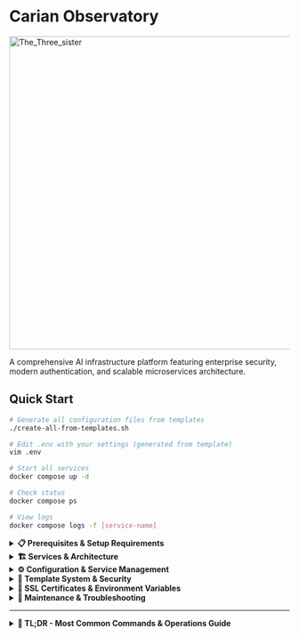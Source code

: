 # Carian Observatory

<img width="1000" height="563" alt="The_Three_sister" src="https://github.com/user-attachments/assets/5debed05-156c-4b42-a5e8-eade5546f593" />

A comprehensive AI infrastructure platform featuring enterprise security, modern authentication, and scalable microservices architecture.

## Quick Start

```bash
# Generate all configuration files from templates
./create-all-from-templates.sh

# Edit .env with your settings (generated from template)
vim .env

# Start all services
docker compose up -d

# Check status
docker compose ps

# View logs
docker compose logs -f [service-name]
```

<details>
<summary><strong>📋 Prerequisites & Setup Requirements</strong></summary>

Before deploying Carian Observatory, ensure you have:

### Essential Requirements
- **Docker Desktop** (macOS/Windows) or **Docker Engine** (Linux)
- **Docker Compose** v2.20+ (for modular include feature)
- **Git** (for cloning repository)
- **Basic terminal/command line** familiarity

**Platform Note**: This repository was designed with **macOS usage in mind**. Windows and Linux users may experience variations in certain setup steps (YMMV - Your Mileage May Vary).

### Security Management Options

Choose your preferred secret management approach:

#### Option A: **1Password CLI** (Recommended)
- 1Password account with CLI access
- Service Account or personal vault access
- Automatic secret injection and rotation

#### Option B: **Manual Configuration**
- Manual `.env` file management
- Direct API key configuration
- Good for personal deployments

#### Option C: **Alternative Tools**
- Other secret management solutions
- Custom environment variable handling

### Network Requirements
- Available ports: 80, 443 (nginx), 8080-8090 (services)
- Domain names or localhost setup
- SSL certificate access (self-signed or CA-issued)

</details>

<details>
<summary><strong>🏗️ Services & Architecture</strong></summary>

### Core Services
- **Open-WebUI**: AI chat interface at `https://webui.yourdomain.com`
- **Perplexica**: AI-powered search at `https://perplexica.yourdomain.com`
- **Authelia**: Authentication portal at `https://auth.yourdomain.com`
- **Homepage**: Unified dashboard at `https://homepage.yourdomain.com`
- **Glance**: Monitoring dashboard at `https://glance.yourdomain.com`
- **Grafana**: Observability platform at `https://monitoring.yourdomain.com`
- **Nginx**: Reverse proxy with SSL termination

### Architecture

```
services/
├── nginx/          # Reverse proxy and SSL termination
├── authelia/       # Authentication + Redis
├── open-webui/     # AI chat interface (production + canary)
├── perplexica/     # AI search (includes SearXNG)
├── homepage/       # Unified platform dashboard
├── glance/         # Monitoring dashboard with RSS feeds
├── monitoring/     # PGLA stack (Prometheus + Grafana + Loki + Alertmanager)
└── onepassword/    # 1Password Connect API for secure credential management
```

</details>

<details>
<summary><strong>⚙️ Configuration & Service Management</strong></summary>

### Enable/Disable Services
Edit `docker-compose.yml` and comment out unwanted services:
```yaml
include:
  - path: services/open-webui/docker-compose.yml
  # - path: services/monitoring/docker-compose.yml  # Disabled
```

### Canary Testing
Test latest Open-WebUI version without affecting production:
```yaml
include:
  - path: services/open-webui/docker-compose.canary.yml
```
Access at `http://localhost:8081`

</details>

<details>
<summary><strong>📝 Template System & Security</strong></summary>

Carian Observatory uses a secure template system that separates configuration templates (safe to commit) from generated files with real domains (gitignored for security).

### Structure
```
carian-observatory/
├── templates/              # Safe to commit - generic domains only
│   ├── .env.template       # Environment variables with placeholders
│   ├── services/           # Mirrors actual service structure
│   │   ├── homepage/
│   │   │   ├── configs/    # *.yaml.template files
│   │   │   └── scripts/    # *.sh.template files
│   │   ├── authelia/
│   │   ├── nginx/
│   │   └── [other-services]/
│   └── scripts/
│       └── infrastructure/ # System management script templates
├── services/               # Generated files (gitignored)
│   ├── homepage/
│   │   ├── configs/        # *.yaml files with real domains
│   │   └── scripts/        # *.sh files with real domains
│   └── [other-services]/
└── create-all-from-templates.sh  # Master generation script
```

### Usage

1. **Generate all files from templates:**
   ```bash
   ./create-all-from-templates.sh
   ```

2. **Edit templates (safe to commit):**
   ```bash
   # Edit any .template file in templates/ directory
   vim templates/services/homepage/configs/settings.yaml.template

   # Regenerate working files
   ./create-all-from-templates.sh
   ```

3. **Add new service templates:**
   ```bash
   # Create service template directory
   mkdir -p templates/services/newservice/{configs,scripts}

   # Add templates with yourdomain.com placeholders
   echo "domain: yourdomain.com" > templates/services/newservice/configs/config.yaml.template

   # Update master script to process new templates
   vim create-all-from-templates.sh
   ```

### Security Benefits
- ✅ **Zero domain exposure risk**: Only generic `yourdomain.com` in git history
- ✅ **Automatic gitignore**: Generated files are directory-level excluded
- ✅ **Template versioning**: Safe collaboration on configuration changes
- ✅ **1Password integration**: Handles encrypted environment variables seamlessly

### Template Variables
Templates support two processing modes:
- **Simple substitution**: `yourdomain.com` → your actual domain
- **Environment variables**: `${VARIABLE_NAME}` → value from `.env` file

### Complete Template Coverage

The template system now covers **ALL** scripts and configurations:

#### Script Templates (`templates/scripts/`)
- **Authentication** (6 scripts): Password management, 2FA setup, YubiKey configuration
- **Certificates** (4 scripts): SSL deployment, certificate migration, setup utilities
- **Infrastructure** (2 scripts): Host management, secret-enabled startup
- **Migration** (5 scripts): Portfolio migration, modular conversion, summary tools
- **OnePassword** (6 scripts): Connect API, OTC retrieval, certificate storage
- **Monitoring** (system monitoring scripts)
- **Root-level** (4 scripts): Repository sanitization, Authelia configuration

#### Service Templates (`templates/services/`)
- **Authelia**: Full authentication configuration
- **Nginx**: HTTPS reverse proxy configuration with all service domains
- **Homepage**: Unified dashboard configuration and startup scripts
- **Glance**: Monitoring dashboard configuration
- **Monitoring**: PGLA observability stack configuration

Total: **28 script templates** ensuring zero domain exposure (including infrastructure management)

</details>

<details>
<summary><strong>🔐 SSL Certificates & Environment Variables</strong></summary>

## SSL Certificates

Place certificates in `services/nginx/ssl/`:
- `webui.yourdomain.com.crt` + `.key`
- `perplexica.yourdomain.com.crt` + `.key`
- `auth.yourdomain.com.crt` + `.key`

**Note**: Simplified domain names are used for local networks (no machine ID suffix).

Generate self-signed certificates:
```bash
openssl req -x509 -newkey rsa:2048 -keyout domain.key -out domain.crt -days 365 -nodes
```

## Environment Variables

Key variables in `.env`:
- `AUTHELIA_SESSION_SECRET` - 32-character hex string
- `AUTHELIA_STORAGE_ENCRYPTION_KEY` - 32-character hex string
- `OPENAI_API_KEY` - OpenAI API access
- `CLAUDE_API_KEY` - Anthropic Claude access

</details>

<details>
<summary><strong>🔧 Maintenance & Troubleshooting</strong></summary>

## Maintenance

```bash
# Stop all services
docker compose down

# Update services
docker compose pull
docker compose up -d

# Clean up
docker system prune -a
```

## Troubleshooting

Check service logs:
```bash
docker compose logs nginx
docker compose logs authelia
docker compose logs open-webui
```

Reset Authelia database:
```bash
rm services/auth/data/db.sqlite3
docker compose restart authelia
```

## Production Data

**IMPORTANT**: The Open-WebUI production volume `open-webui-fw_open-webui` contains all user data and must be preserved. It's referenced as an external volume and won't be deleted by Docker Compose operations.

</details>

---

<details>
<summary><strong>🚀 TL;DR - Most Common Commands & Operations Guide</strong></summary>

# TL;DR - Most Common Commands

Quick reference for daily operations. All commands run from `carian-observatory/` directory.

## 📋 Daily Operations

| Task | Command | What it Does |
|------|---------|--------------|
| **🚀 Start Everything** | `./scripts/infrastructure/start-with-secrets.sh` | Starts all services with API keys |
| **💚 Health Check** | `./scripts/infrastructure/health-check.sh` | Full system health check |
| **🔄 Smart Restart** | `./scripts/infrastructure/smart-restart.sh` | Intelligently restarts services |
| **📊 Service Status** | `docker compose ps` | Shows all container status |
| **📝 View Logs** | `docker compose logs -f [service]` | Follow logs for specific service |

## 🔐 Authentication & 1Password

| Task | Command | What it Does |
|------|---------|--------------|
| **🔑 Get OTC (Passkey Setup)** | `python scripts/authentication/get_otc.py` | Extracts OTC for passkey registration |
| **🧹 Get OTC + Auto-cleanup** | `python scripts/authentication/get_otc.py --auto-cleanup 30` | Gets OTC, clears file after 30s |
| **🚀 Start 1Password Server** | `./scripts/onepassword/manage-connect-server.sh start` | Starts 1Password Connect Server |
| **🔑 Deploy API Keys** | `./scripts/onepassword/deploy-api-keys.sh` | Pulls API keys from 1Password |
| **📱 Monitor 2FA Setup** | `./scripts/authentication/monitor-2fa-setup.sh` | Shows TOTP QR codes |

## 🎯 Service Groups (New Structured Architecture)

### 🔐 Authentication Stack
```bash
docker logs co-authelia-service co-authelia-redis     # View auth logs
docker restart co-authelia-service co-authelia-redis  # Restart auth stack
```

### 🌐 Web Interface Stack
```bash
docker logs co-open-webui-service                     # Production logs
docker logs co-open-webui-canary                      # Canary logs
docker restart co-open-webui-service                  # Restart production
docker restart co-open-webui-canary                   # Restart canary
```

### 🔍 AI Search Stack
```bash
docker logs co-perplexica-service co-perplexica-searxng   # Search logs
docker restart co-perplexica-service co-perplexica-searxng # Restart search
```

### 📊 Dashboard Stack
```bash
docker logs co-homepage-service co-homepage-iframe-proxy  # Dashboard logs
docker logs co-glance-service                             # Monitoring dashboard
docker restart co-homepage-service co-glance-service      # Restart dashboards
```

### 📈 Observability Stack (PGLA)
```bash
docker logs co-monitoring-prometheus co-monitoring-grafana   # Core metrics
docker logs co-monitoring-loki co-monitoring-alertmanager   # Logs & alerts
docker restart co-monitoring-prometheus                     # Restart metrics
docker restart co-monitoring-grafana                        # Restart dashboards
```

### 🔄 Update Management
```bash
docker logs co-ow-watchtower-service                  # Weekly production updates
docker logs co-ow-watchtower-canary                   # Daily canary updates
```

## 🛠️ Common Workflows

### **Adding a Passkey to Authelia**
```bash
# 1. Go to https://auth-m4.yourdomain.com → Settings → Security
# 2. Click "Add Passkey", when it says "OTC sent to email":
python scripts/authentication/get_otc.py
# 3. Paste (Cmd+V) the code in browser
```

### **Morning Startup Routine**
```bash
./scripts/infrastructure/health-check.sh              # Check system health
./scripts/infrastructure/start-with-secrets.sh        # Start with API keys
docker compose ps                                     # Verify all running
```

### **Troubleshooting Issues**
```bash
./scripts/infrastructure/health-check.sh              # Diagnose problems
docker compose logs nginx                             # Check proxy logs
./scripts/infrastructure/smart-restart.sh [service]   # Restart problematic service
```

### **1Password Setup (First Time)**
```bash
./scripts/onepassword/manage-connect-server.sh start  # Start Connect Server
./scripts/onepassword/manage-connect-server.sh token create  # Generate token
export CONNECT_TOKEN="your-token"                     # Set token
./scripts/onepassword/deploy-api-keys.sh --validate   # Test connection
```

## 📊 Visual Service Map

```
📡 Carian Observatory Platform
├── 🔐 Authentication
│   ├── co-authelia-service     (port 9091)
│   └── co-authelia-redis       (port 6379)
├── 🌐 Web Interface
│   ├── co-open-webui-service   (prod, port 8080)
│   └── co-open-webui-canary    (test, port 8081)
├── 🔍 AI Search
│   ├── co-perplexica-service   (port 3000)
│   └── co-perplexica-searxng   (port 8080)
├── 📊 Dashboard Integration
│   ├── co-homepage-service     (port 3000)
│   ├── co-homepage-iframe-proxy (port 3001)
│   └── co-glance-service       (port 61208)
├── 📈 Observability (PGLA Stack)
│   ├── co-monitoring-prometheus (port 9090)
│   ├── co-monitoring-grafana   (port 3000)
│   ├── co-monitoring-loki      (port 3100)
│   ├── co-monitoring-alertmanager (port 9093)
│   ├── co-monitoring-cadvisor  (port 8080)
│   └── co-monitoring-node-exporter (port 9100)
├── 🌉 Infrastructure
│   ├── co-nginx-service        (ports 80/443)
│   ├── co-1p-connect-sync      (1Password sync)
│   └── co-1p-connect-api       (port 8090)
└── 🔄 Updates
    ├── co-ow-watchtower-service (weekly)
    └── co-ow-watchtower-canary  (daily)
```

## 🔗 Detailed Script Documentation

- 🔐 [Authentication Scripts](scripts/authentication/README.md) - Passkey, 2FA, OTC tools
- 🏗️ [Infrastructure Scripts](scripts/infrastructure/README.md) - Startup, health, restart tools  
- 🔑 [1Password Scripts](scripts/onepassword/README.md) - Connect Server, API key management

## 💡 Pro Tips

- 🎯 **Use service groups**: Restart related services together (auth stack, web stack, etc.)
- 🧹 **Auto-cleanup OTCs**: Use `--auto-cleanup 30` to clear notification files automatically
- 📊 **Visual health checks**: The health check script shows color-coded status for easy scanning
- 🔄 **Smart restarts**: The smart restart script only restarts what's actually running
- 🎨 **Visual design**: All scripts use emojis and clear formatting for easier scanning

</details>
